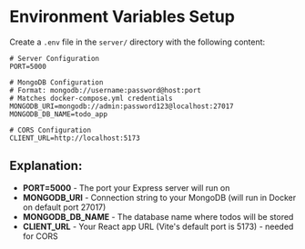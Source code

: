 # Environment Variables Setup

Create a `.env` file in the `server/` directory with the following content:

```
# Server Configuration
PORT=5000

# MongoDB Configuration
# Format: mongodb://username:password@host:port
# Matches docker-compose.yml credentials
MONGODB_URI=mongodb://admin:password123@localhost:27017
MONGODB_DB_NAME=todo_app

# CORS Configuration
CLIENT_URL=http://localhost:5173
```

## Explanation:

- **PORT=5000** - The port your Express server will run on
- **MONGODB_URI** - Connection string to your MongoDB (will run in Docker on default port 27017)
- **MONGODB_DB_NAME** - The database name where todos will be stored
- **CLIENT_URL** - Your React app URL (Vite's default port is 5173) - needed for CORS

